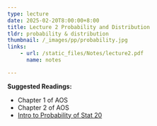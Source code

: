 ```yaml
---
type: lecture
date: 2025-02-20T8:00:00+8:00
title: Lecture 2 Probability and Distribution
tldr: probability & distribution
thumbnail: /_images/pp/probability.jpg
links: 
    - url: /static_files/Notes/lecture2.pdf
      name: notes

---
```

**Suggested Readings:**

- Chapter 1 of AOS
- Chapter 2 of AOS
- [Intro to Probability of Stat 20](https://stat20.berkeley.edu/spring-2025/3-generalization/01-prob-foundations/notes.html)


